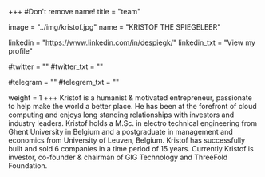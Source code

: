 +++
#Don't remove name!
title = "team"

image = "../img/kristof.jpg"
name = "KRISTOF THE SPIEGELEER"

linkedin = "https://www.linkedin.com/in/despiegk/"
linkedin_txt = "View my profile"

#twitter = ""
#twitter_txt = ""

#telegram = ""
#telegrem_txt = ""

weight = 1
+++
Kristof is a humanist & motivated entrepreneur, passionate to help make the world a better place. He has been at the forefront of cloud computing and enjoys long standing relationships with investors and industry leaders. Kristof holds a M.Sc. in electro technical engineering from Ghent University in Belgium and a postgraduate in management and economics from University of Leuven, Belgium. Kristof has successfully built and sold 6 companies in a time period of 15 years. Currently Kristof is investor, co-founder & chairman of GIG Technology and ThreeFold Foundation.
